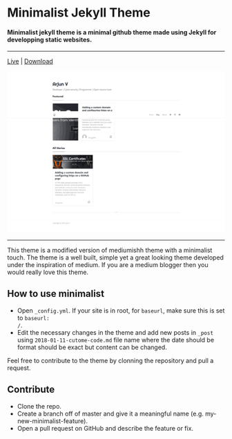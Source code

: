 # Minimalist Jekyll Theme

#### Minimalist jekyll theme is a minimal github theme made using Jekyll for developping static websites.

---
[Live](https://arjunvijanathakurup.me/blog)  |  [Download]()


![GitHub Logo](./assets/images/minimalist-jekyll-theme.png)

---
This theme is a modified version of mediumishh theme with a minimalist touch.
The theme is a well built, simple yet a great looking theme developed under the inspiration of medium. If you are a medium blogger then you would really love this theme.

## How to use minimalist
* Open <code>_config.yml</code>. If your site is in root, for <code>baseurl</code>, make sure this is set to <code>baseurl: /</code>.
* Edit the necessary changes in the theme and add new posts in <code>_post</code> using <code>2018-01-11-cutome-code.md</code> file name where the date should be format should be exact but content can be changed.


Feel free to contribute to the theme by clonning the repository and pull a request.
## Contribute
* Clone the repo.
* Create a branch off of master and give it a meaningful name (e.g. my-new-minimalist-feature).
* Open a pull request on GitHub and describe the feature or fix.
